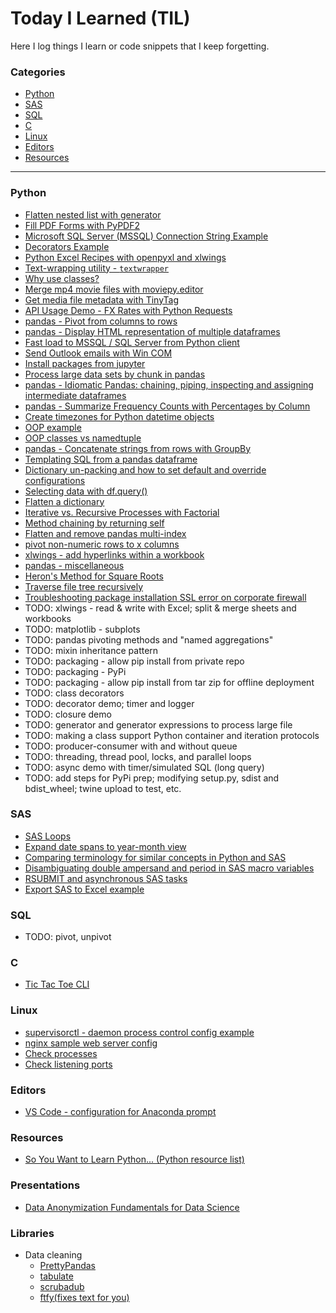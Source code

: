 # Today I Learned (TIL)
Here I log things I learn or code snippets that I keep forgetting.

### Categories
* [Python](#python)
* [SAS](#sas)
* [SQL](#sql)
* [C](#C)
* [Linux](#Linux)
* [Editors](#Editors)
* [Resources](#Resources)

---

### Python
- [Flatten nested list with generator](flatten_nested_list.md)
- [Fill PDF Forms with PyPDF2](python/pdf-fill-forms.md)
- [Microsoft SQL Server (MSSQL) Connection String Example](python/mssql-config.md)
- [Decorators Example](python/decorators.md)
- [Python Excel Recipes with openpyxl and xlwings](python/openpyxl-xlwings-recipes.md)
- [Text-wrapping utility - `textwrapper`](python/textwrapper.md)
- [Why use classes?](python/why-use-classes.md)
- [Merge mp4 movie files with moviepy.editor](python/merge-mp4-movie-files.md)
- [Get media file metadata with TinyTag](python/tag-metadata-for-media-files-mp4.md)
- [API Usage Demo - FX Rates with Python Requests](python/api-usage-demo-fx-rates.md)
- [pandas - Pivot from columns to rows](python/pivot-rows-to-columns.md)
- [pandas - Display HTML representation of multiple dataframes](python/display-html-repr-jupyter.md)
- [Fast load to MSSQL / SQL Server from Python client](python/fast-load-to-sql-server.md)
- [Send Outlook emails with Win COM](python/send-outlook-emails-with-win-com.md)
- [Install packages from jupyter](python/install-packages-from-jupyter.md)
- [Process large data sets by chunk in pandas](python/pandas-process-data-by-chunk.md)
- [pandas - Idiomatic Pandas: chaining, piping, inspecting and assigning intermediate dataframes](python/idiomatic-pandas.md)
- [pandas - Summarize Frequency Counts with Percentages by Column](python/pandas-show-frequency-counts-with-percent.md)
- [Create timezones for Python datetime objects](python/handle-timezones-in-python.md)
- [OOP example](python/oop-demo.md)
- [OOP classes vs namedtuple](python/oop-namedtuple.py)
- [pandas - Concatenate strings from rows with GroupBy](python/pandas-concat-strings-from-rows-with-groupby.md)
- [Templating SQL from a pandas dataframe](python/jinja-sql-template-from-dataframe.md)
- [Dictionary un-packing and how to set default and override configurations](python/dictionary-unpacking-for-configs.md)
- [Selecting data with df.query()](python/pandas-df-query.md)
- [Flatten a dictionary](python/flatten-dict.md)
- [Iterative vs. Recursive Processes with Factorial](python/recursion-factorial.md)
- [Method chaining by returning self](python/method-chaining.md)
- [Flatten and remove pandas multi-index](python/flatten-multi-index.md)
- [pivot non-numeric rows to x columns](python/pivot-non-numeric-to-x-fields.md)
- [xlwings - add hyperlinks within a workbook](python/xl-add-hyperlinks-in-workbook.md)
- [pandas - miscellaneous](python/pandas-misc.md)
- [Heron's Method for Square Roots](python/square_root.md)
- [Traverse file tree recursively](python/traverse-files.md)
- [Troubleshooting package installation SSL error on corporate firewall](python/package-install-ssl-error.md)
- TODO: xlwings - read & write with Excel; split & merge sheets and workbooks
- TODO: matplotlib - subplots
- TODO: pandas pivoting methods and "named aggregations"
- TODO: mixin inheritance pattern
- TODO: packaging - allow pip install from private repo
- TODO: packaging - PyPi
- TODO: packaging - allow pip install from tar zip for offline deployment
- TODO: class decorators
- TODO: decorator demo; timer and logger
- TODO: closure demo
- TODO: generator and generator expressions to process large file
- TODO: making a class support Python container and iteration protocols
- TODO: producer-consumer with and without queue
- TODO: threading, thread pool, locks, and parallel loops
- TODO: async demo with timer/simulated SQL (long query)
- TODO: add steps for PyPi prep; modifying setup.py, sdist and bdist_wheel; twine upload to test, etc.

### SAS
- [SAS Loops](sas/sas-loops.md)
- [Expand date spans to year-month view](sas/expand-dates.md)
- [Comparing terminology for similar concepts in Python and SAS](sas/sas-vs-python-semantics.md)
- [Disambiguating double ampersand and period in SAS macro variables](sas/sas-syntax-double&&-periods.md)
- [RSUBMIT and asynchronous SAS tasks](sas/rsubmit_async.md)
- [Export SAS to Excel example](sas/export-sas-to-excel.md)

### SQL
- TODO: pivot, unpivot

### C
- [Tic Tac Toe CLI](c/ttt.c)

### Linux
- [supervisorctl - daemon process control config example](linux/supervisorctl-config-example.md)
- [nginx sample web server config](linux/nginx-web-server-config.md)
- [Check processes](linux/check-processes.md)
- [Check listening ports](linux/check-listening-ports.md)

### Editors
- [VS Code - configuration for Anaconda prompt](editors/vs-code/settings.json)

### Resources
- [So You Want to Learn Python... (Python resource list)](python/so-you-want-to-learn-python.md)

### Presentations
* [Data Anonymization Fundamentals for Data Science](https://github.com/krasch/presentations/blob/master/pydata_Berlin_2016.pdf)

### Libraries
* Data cleaning
    * [PrettyPandas](https://github.com/HHammond/PrettyPandas)
    * [tabulate](https://github.com/astanin/python-tabulate)
    * [scrubadub](https://github.com/LeapBeyond/scrubadub)
    * [ftfy(fixes text for you)](https://github.com/rspeer/python-ftfy)
